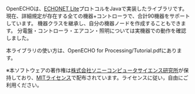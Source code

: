OpenECHOは、[ECHONET Lite][]プロトコルをJavaで実装したライブラリです。
現在、詳細規定が存在する全ての機器+コントローラで、合計90機器をサポートしています。
機器クラスを継承し、自分の機器ノードを作成することもできます。
分電盤・コントローラ・エアコン・照明については実機器での動作を確認しました。

本ライブラリの使い方は、OpenECHO for Processing/Tutorial.pdfにあります。

※本ソフトウェアの著作権は[株式会社ソニーコンピュータサイエンス研究所][]が保持しており、[MITライセンス][]で配布されています。ライセンスに従い，自由にご利用ください。

[ECHONET Lite]: http://www.echonet.gr.jp/ "ECHONET Lite"
[株式会社ソニーコンピュータサイエンス研究所]: http://www.sonycsl.co.jp/ "株式会社ソニーコンピュータサイエンス研究所"
[MITライセンス]: http://opensource.org/licenses/mit-license.php "MITライセンス"